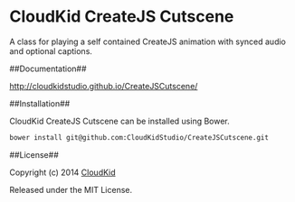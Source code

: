 CloudKid CreateJS Cutscene
=================

A class for playing a self contained CreateJS animation with synced audio and optional captions.

##Documentation##

http://cloudkidstudio.github.io/CreateJSCutscene/

##Installation##

CloudKid CreateJS Cutscene can be installed using Bower.

```bash
bower install git@github.com:CloudKidStudio/CreateJSCutscene.git
```

##License##

Copyright (c) 2014 [CloudKid](http://github.com/cloudkidstudio)

Released under the MIT License.
